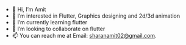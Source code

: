 - 👋 Hi, I’m Amit
- 👀 I’m interested in Flutter, Graphics designing and 2d/3d animation
- 🌱 I’m currently learning flutter
- 💞️ I’m looking to collaborate on flutter
- 📫 You can reach me at Email: sharanamit02@gmail.com. 

<!---
amitsharan120977/amitsharan120977 is a ✨ special ✨ repository because its `README.md` (this file) appears on your GitHub profile.
You can click the Preview link to take a look at your changes.
--->
